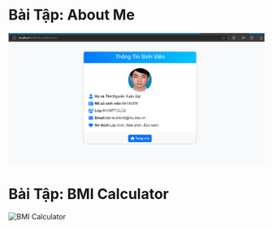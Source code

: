 # Bài Tập: About Me

![About Me](https://github.com/datx24/64130299_Web2/blob/main/AboutMe/Screenshot%202025-02-11%20172315.png)

# Bài Tập: BMI Calculator

![BMI Calculator](images/bmi_calculator.png)

